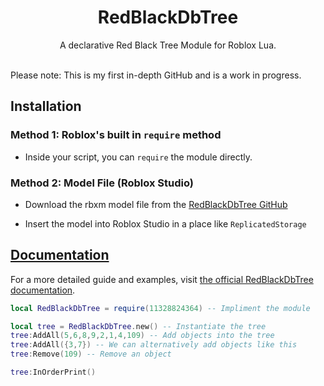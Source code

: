 <h1 align="center">RedBlackDbTree</h1>

<div align="center">
	A declarative Red Black Tree Module for Roblox Lua.
</div>

<div>&nbsp;</div>

Please note: This is my first in-depth GitHub and is a work in progress.

## Installation

### Method 1: Roblox's built in `require` method

- Inside your script, you can `require` the module directly.

### Method 2: Model File (Roblox Studio)

- Download the rbxm model file from the [RedBlackDbTree GitHub](https://github.com/theeman05/RedBlackDbTree)

- Insert the model into Roblox Studio in a place like `ReplicatedStorage`

## [Documentation](https://theeman05.github.io/RedBlackDbTree/)
For a more detailed guide and examples, visit [the official RedBlackDbTree documentation](https://theeman05.github.io/RedBlackDbTree/).

```lua
local RedBlackDbTree = require(11328824364) -- Impliment the module

local tree = RedBlackDbTree.new() -- Instantiate the tree
tree:AddAll(5,6,8,9,2,1,4,109) -- Add objects into the tree
tree:AddAll({3,7}) -- We can alternatively add objects like this
tree:Remove(109) -- Remove an object

tree:InOrderPrint()
```
